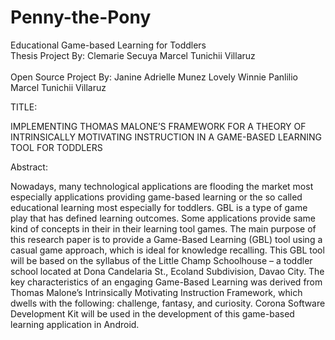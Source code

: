 Penny-the-Pony
==============

Educational Game-based Learning for Toddlers
<br>
Thesis Project By:
Clemarie Secuya
Marcel Tunichii Villaruz
<br><br>
Open Source Project By:
Janine Adrielle Munez
Lovely Winnie Panlilio
Marcel Tunichii Villaruz

TITLE:

IMPLEMENTING THOMAS MALONE’S FRAMEWORK FOR A THEORY OF INTRINSICALLY MOTIVATING INSTRUCTION IN A GAME-BASED LEARNING TOOL FOR TODDLERS

Abstract:

Nowadays, many technological applications are flooding the market most especially applications providing game-based learning or the so called educational learning most especially for toddlers. GBL is a type of game play that has defined learning outcomes. Some applications provide same kind of concepts in their in their learning tool games. The main purpose of this research paper is to provide a Game-Based Learning (GBL) tool using a casual game approach, which is ideal for knowledge recalling. This GBL tool will be based on the syllabus of the Little Champ Schoolhouse – a toddler school located at Dona Candelaria St., Ecoland Subdivision, Davao City. The key characteristics of an engaging Game-Based Learning was derived from Thomas Malone’s Intrinsically Motivating Instruction Framework, which dwells with the following:  challenge, fantasy, and curiosity.  Corona Software Development Kit will be used in the development of this game-based learning application in Android.
